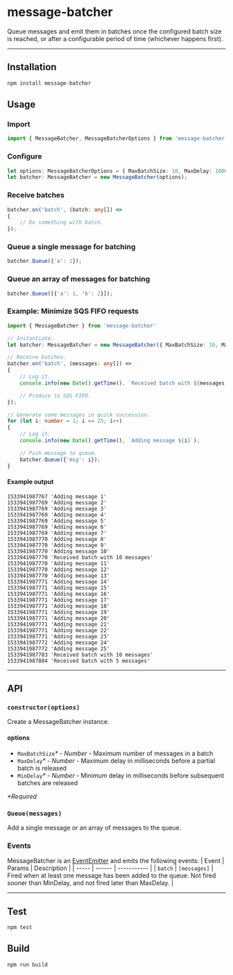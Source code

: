 # message-batcher
Queue messages and emit them in batches once the configured batch size is reached, or after a configurable period of time (whichever happens first).


----
## Installation
`npm install message-batcher`


## Usage
### Import
```typescript
import { MessageBatcher, MessageBatcherOptions } from 'message-batcher';
```

### Configure
```typescript
let options: MessageBatcherOptions = { MaxBatchSize: 10, MaxDelay: 1000, MinDelay: 10 };
let batcher: MessageBatcher = new MessageBatcher(options);
```

### Receive batches
```typescript
batcher.on('batch', (batch: any[]) =>
{
	// Do something with batch.
});
```

### Queue a single message for batching
```typescript
batcher.Queue({'a': 1});
```

### Queue an array of messages for batching
```typescript
batcher.Queue([{'a': 1, 'b': 2}]);
```

### Example: Minimize SQS FIFO requests
```typescript
import { MessageBatcher } from 'message-batcher'

// Instantiate.
let batcher: MessageBatcher = new MessageBatcher({ MaxBatchSize: 10, MaxDelay: 100, MinDelay: 10 });

// Receive batches.
batcher.on('batch', (messages: any[]) =>
{
	// Log it.
	console.info(new Date().getTime(), `Received batch with ${messages.length} messages`);

	// Produce to SQS FIFO.
});

// Generate some messages in quick succession.
for (let i: number = 1; i <= 25; i++)
{
	// Log it.
	console.info(new Date().getTime(), `Adding message ${i}`);

	// Push message to queue.
	batcher.Queue({'msg': i});
}
```

#### Example output
```
1533941987767 'Adding message 1'
1533941987769 'Adding message 2'
1533941987769 'Adding message 3'
1533941987769 'Adding message 4'
1533941987769 'Adding message 5'
1533941987769 'Adding message 6'
1533941987769 'Adding message 7'
1533941987770 'Adding message 8'
1533941987770 'Adding message 9'
1533941987770 'Adding message 10'
1533941987770 'Received batch with 10 messages'
1533941987770 'Adding message 11'
1533941987770 'Adding message 12'
1533941987770 'Adding message 13'
1533941987771 'Adding message 14'
1533941987771 'Adding message 15'
1533941987771 'Adding message 16'
1533941987771 'Adding message 17'
1533941987771 'Adding message 18'
1533941987771 'Adding message 19'
1533941987771 'Adding message 20'
1533941987771 'Adding message 21'
1533941987771 'Adding message 22'
1533941987771 'Adding message 23'
1533941987772 'Adding message 24'
1533941987772 'Adding message 25'
1533941987783 'Received batch with 10 messages'
1533941987884 'Received batch with 5 messages'
```


----
## API
### `constructor(options)`
Create a MessageBatcher instance.
#### options
 * `MaxBatchSize`*\** - *Number* - Maximum number of messages in a batch
 * `MaxDelay`*\** - *Number* - Maximum delay in milliseconds before a partial batch is released
 * `MinDelay`*\** - *Number* - Minimum delay in milliseconds before subsequent batches are released

*\*Required*

### `Queue(messages)`
Add a single message or an array of messages to the queue.

### Events
MessageBatcher is an [EventEmitter](https://nodejs.org/api/events.html) and emits the following events:
| Event | Params | Description |
| ----- | ------ | ----------- |
| `batch` | `[messages]` | Fired when at least one message has been added to the queue.  Not fired sooner than MinDelay, and not fired later than MaxDelay. |


----
## Test
`npm test`


## Build
`npm run build`
